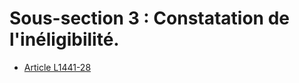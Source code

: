 # Sous-section 3 : Constatation de l'inéligibilité.

* [Article L1441-28](./LEGIARTI000006901512.md)
